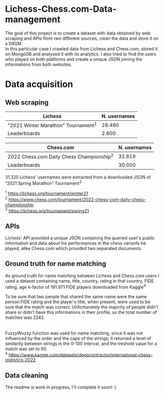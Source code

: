 # Lichess-Chess.com-Data-management

The goal of this project is to create a dataset with data obtained by web scraping and APIs from two different sources, clean the data and store it on a DBSM. <br>
In this particular case I crawled data from Lichess and Chess.com, stored it on MongoDB and analysed it with its analytics. I also tried to find the users who played on both platforms and create a unique JSON joining the informations from both websites.    

# Data acquisition
## Web scraping
|Lichess    | N. usernames |
|--------------|----|
  | "2021 Winter Marathon" Tournament<sup>1</sup>     | 28.480            |
|Leaderboards    |2.600           |

|Chess.com     | N. usernames |
|--------------|----|
| 2022 Chess.com Daily Chess Championship<sup>2</sup>     |32.819             |
|Leaderboards    |30.000           |


31.325 Lichess' usernames were extracted from a downloaded JSON of “2021 Spring Marathon” Tournament<sup>3</sup>

$^1$ https://lichess.org/tournament/winter21   <br>
$^2$ https://www.chess.com/tournament/2022-chess-com-daily-chess-championship  <br>
<sup>3</sup> https://lichess.org/tournament/spring21

## APIs
Lichess' API provided a unique JSON containing the queried user's public information and data about his performances in the chess variants he played, alike Chess.com which provided two separated documents. 

## Ground truth for name matching

As ground truth for name matching between Lichess and Chess.com users I used a dataset containing name, title, country, rating in that country, FIDE rating, age k-factor of 191.971 FIDE players downloaded from Kaggle<sup>4</sup> <br>

To be sure that two people that shared the same name were the same person FIDE rating and the player's title, when present, were used to be sure that the match was correct. Unfortunately the majority of people didn't share or didn't have this informations in their profile, so the total number of matches was 2242.  
<br> <br>
FuzzyWuzzy function was used for name matching, since it was not influenced by the order and the caps of the strings; it returned a level of similarity between strings in the 0-100 interval, and the treshold value for a match was set to 90. <br>
<sup>4</sup> https://www.kaggle.com/datasets/deepcontractor/international-chess-statistics-2022

## Data cleaning 


The readme is work in progress, I'll complete it soon! :)
